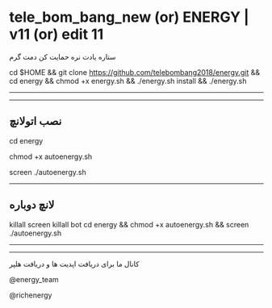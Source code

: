 # tele_bom_bang_new (or) ENERGY | v11 (or) edit 11
ستاره یادت نره حمایت کن دمت گرم

cd $HOME && git clone https://github.com/telebombang2018/energy.git && cd energy && chmod +x energy.sh && ./energy.sh install && ./energy.sh
________
*****************
نصب اتولانچ
--------------
cd energy 

chmod +x autoenergy.sh 

screen ./autoenergy.sh
*****************
لانچ دوباره
--------------
killall screen
killall bot
cd energy && chmod +x autoenergy.sh && screen ./autoenergy.sh

*****************
--------------
کانال ما برای دریافت اپدیت ها و دریافت هلپر

@energy_team

@richenergy
